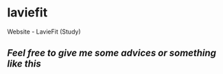 # laviefit
Website - LavieFit (Study)
## ***Feel free to give me some advices or something like this***
 
